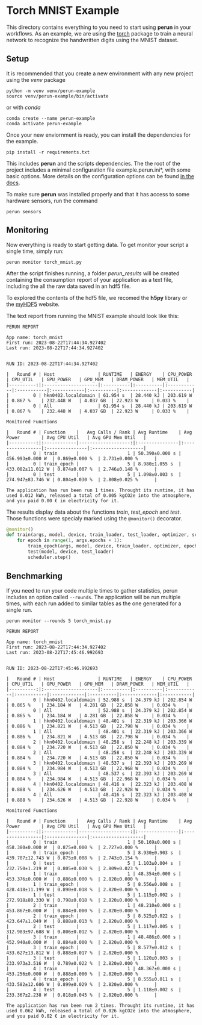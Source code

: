 # Torch MNIST Example

This directory contains everything to you need to start using **perun** in your workflows. As an example, we are using the [torch](https://pytorch.org/) package to train a neural network to recognize the handwritten digits using the MNIST dataset.

## Setup

It is recommended that you create a new environment with any new project using the *venv* package

```console
python -m venv venv/perun-example
source venv/perun-example/bin/activate
```

or with *conda*

```console
conda create --name perun-example
conda activate perun-example
```

Once your new enviornment is ready, you can install the dependencies for the example.

```console
pip install -r requirements.txt
```

This includes **perun** and the scripts dependencies. The the root of the project includes a minimal configuration file example.perun.ini*, with some basic options. More details on the configuration options can be found [in the docs](https://perun.readthedocs.io/en/latest/configuration.html).

To make sure **perun** was installed properly and that it has access to some hardware sensors, run the command

```console
perun sensors
```

## Monitoring

Now everything is ready to start getting data. To get monitor your script a single time, simply run:

```console
perun monitor torch_mnist.py
```

After the script finishes running, a folder *perun_results* will be created containing the consumption report of your application as a text file, including the all the raw data saved in an hdf5 file.

To explored the contents of the hdf5 file, we recomed the **h5py** library or the [myHDF5](https://myhdf5.hdfgroup.org) website.

The text report from running the MNIST example should look like this:

```text
PERUN REPORT

App name: torch_mnist
First run: 2023-08-22T17:44:34.927402
Last run: 2023-08-22T17:44:34.927402


RUN ID: 2023-08-22T17:44:34.927402

|   Round # | Host                | RUNTIME   | ENERGY    | CPU_POWER   | CPU_UTIL   | GPU_POWER   | GPU_MEM   | DRAM_POWER   | MEM_UTIL   |
|----------:|:--------------------|:----------|:----------|:------------|:-----------|:------------|:----------|:-------------|:-----------|
|         0 | hkn0402.localdomain | 61.954 s  | 28.440 kJ | 203.619 W   | 0.867 %    | 232.448 W   | 4.037 GB  | 22.923 W     | 0.033 %    |
|         0 | All                 | 61.954 s  | 28.440 kJ | 203.619 W   | 0.867 %    | 232.448 W   | 4.037 GB  | 22.923 W     | 0.033 %    |

Monitored Functions

|   Round # | Function    |   Avg Calls / Rank | Avg Runtime    | Avg Power        | Avg CPU Util   | Avg GPU Mem Util   |
|----------:|:------------|-------------------:|:---------------|:-----------------|:---------------|:-------------------|
|         0 | train       |                  1 | 50.390±0.000 s | 456.993±0.000 W  | 0.869±0.000 %  | 2.731±0.000 %      |
|         0 | train_epoch |                  5 | 8.980±1.055 s  | 433.082±11.012 W | 0.874±0.007 %  | 2.746±0.148 %      |
|         0 | test        |                  5 | 1.098±0.003 s  | 274.947±83.746 W | 0.804±0.030 %  | 2.808±0.025 %      |

The application has run been run 1 times. Throught its runtime, it has used 0.012 kWh, released a total of 0.005 kgCO2e into the atmosphere, and you paid 0.00 € in electricity for it.
```

The results display data about the functions *train*, *test_epoch* and *test*. Those functions were specialy marked using the ```@monitor()``` decorator.

```python
@monitor()
def train(args, model, device, train_loader, test_loader, optimizer, scheduler):
    for epoch in range(1, args.epochs + 1):
        train_epoch(args, model, device, train_loader, optimizer, epoch)
        test(model, device, test_loader)
        scheduler.step()
```

## Benchmarking

If you need to run your code multiple times to gather statistics, perun includes an option called ```--rounds```. The application will be run multiple times, with each run added to similar tables as the one generated for a single run.


```console
perun monitor --rounds 5 torch_mnist.py
```

```text
PERUN REPORT

App name: torch_mnist
First run: 2023-08-22T17:44:34.927402
Last run: 2023-08-22T17:45:46.992693


RUN ID: 2023-08-22T17:45:46.992693

|   Round # | Host                | RUNTIME   | ENERGY    | CPU_POWER   | CPU_UTIL   | GPU_POWER   | GPU_MEM   | DRAM_POWER   | MEM_UTIL   |
|----------:|:--------------------|:----------|:----------|:------------|:-----------|:------------|:----------|:-------------|:-----------|
|         0 | hkn0402.localdomain | 52.988 s  | 24.379 kJ | 202.854 W   | 0.865 %    | 234.184 W   | 4.281 GB  | 22.858 W     | 0.034 %    |
|         0 | All                 | 52.988 s  | 24.379 kJ | 202.854 W   | 0.865 %    | 234.184 W   | 4.281 GB  | 22.858 W     | 0.034 %    |
|         1 | hkn0402.localdomain | 48.401 s  | 22.319 kJ | 203.366 W   | 0.886 %    | 234.821 W   | 4.513 GB  | 22.798 W     | 0.034 %    |
|         1 | All                 | 48.401 s  | 22.319 kJ | 203.366 W   | 0.886 %    | 234.821 W   | 4.513 GB  | 22.798 W     | 0.034 %    |
|         2 | hkn0402.localdomain | 48.258 s  | 22.248 kJ | 203.339 W   | 0.884 %    | 234.720 W   | 4.513 GB  | 22.850 W     | 0.034 %    |
|         2 | All                 | 48.258 s  | 22.248 kJ | 203.339 W   | 0.884 %    | 234.720 W   | 4.513 GB  | 22.850 W     | 0.034 %    |
|         3 | hkn0402.localdomain | 48.537 s  | 22.393 kJ | 203.269 W   | 0.884 %    | 234.984 W   | 4.513 GB  | 22.968 W     | 0.034 %    |
|         3 | All                 | 48.537 s  | 22.393 kJ | 203.269 W   | 0.884 %    | 234.984 W   | 4.513 GB  | 22.968 W     | 0.034 %    |
|         4 | hkn0402.localdomain | 48.416 s  | 22.323 kJ | 203.408 W   | 0.888 %    | 234.626 W   | 4.513 GB  | 22.928 W     | 0.034 %    |
|         4 | All                 | 48.416 s  | 22.323 kJ | 203.408 W   | 0.888 %    | 234.626 W   | 4.513 GB  | 22.928 W     | 0.034 %    |

Monitored Functions

|   Round # | Function    |   Avg Calls / Rank | Avg Runtime    | Avg Power        | Avg CPU Util   | Avg GPU Mem Util   |
|----------:|:------------|-------------------:|:---------------|:-----------------|:---------------|:-------------------|
|         0 | train       |                  1 | 50.169±0.000 s | 458.380±0.000 W  | 0.875±0.000 %  | 2.727±0.000 %      |
|         0 | train_epoch |                  5 | 8.930±0.903 s  | 439.707±12.743 W | 0.875±0.008 %  | 2.743±0.154 %      |
|         0 | test        |                  5 | 1.103±0.004 s  | 232.750±1.219 W  | 0.805±0.030 %  | 2.809±0.023 %      |
|         1 | train       |                  1 | 48.354±0.000 s | 453.376±0.000 W  | 0.886±0.000 %  | 2.820±0.000 %      |
|         1 | train_epoch |                  5 | 8.556±0.008 s  | 428.418±11.199 W | 0.890±0.018 %  | 2.820±0.000 %      |
|         1 | test        |                  5 | 1.115±0.002 s  | 272.918±80.330 W | 0.798±0.018 %  | 2.820±0.000 %      |
|         2 | train       |                  1 | 48.210±0.000 s | 453.867±0.000 W  | 0.884±0.000 %  | 2.820±0.000 %      |
|         2 | train_epoch |                  5 | 8.525±0.022 s  | 423.647±1.049 W  | 0.888±0.013 %  | 2.820±0.000 %      |
|         2 | test        |                  5 | 1.117±0.005 s  | 312.983±97.688 W | 0.806±0.012 %  | 2.820±0.000 %      |
|         3 | train       |                  1 | 48.486±0.000 s | 452.940±0.000 W  | 0.884±0.000 %  | 2.820±0.000 %      |
|         3 | train_epoch |                  5 | 8.577±0.012 s  | 433.627±13.812 W | 0.888±0.017 %  | 2.820±0.000 %      |
|         3 | test        |                  5 | 1.120±0.003 s  | 233.973±3.516 W  | 0.789±0.022 %  | 2.820±0.000 %      |
|         4 | train       |                  1 | 48.367±0.000 s | 453.256±0.000 W  | 0.888±0.000 %  | 2.820±0.000 %      |
|         4 | train_epoch |                  5 | 8.555±0.011 s  | 433.582±12.606 W | 0.899±0.029 %  | 2.820±0.000 %      |
|         4 | test        |                  5 | 1.118±0.002 s  | 233.367±2.238 W  | 0.818±0.045 %  | 2.820±0.000 %      |

The application has run been run 2 times. Throught its runtime, it has used 0.062 kWh, released a total of 0.026 kgCO2e into the atmosphere, and you paid 0.02 € in electricity for it.
```
